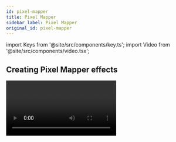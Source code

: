 ```yaml
---
id: pixel-mapper
title: Pixel Mapper
sidebar_label: Pixel Mapper
original_id: pixel-mapper
---
```


import Keys from '@site/src/components/key.ts';
import Video from '@site/src/components/video.tsx';

## Creating Pixel Mapper effects

<Video videoId="UchvGw2vvU8" title="Pixel Mapping" />

The Pixel Mapper works on a group of fixtures, which you have set up
using the
[Fixture Layout function](../controlling-fixtures/fixture-groups.md#fixture-order-and-fixture-layout-in-groups).
This tells the console where the
fixtures are physically located on the stage. The console then maps the
fixtures as pixels and uses them to output a 2D effect.

> At the end of this section there are a number of [step-by-step examples](pixel-mapper-examples.md) of creating effects with the pixel mapper. It's much easier to get to grips with if you can work through some examples.

You create effects with the Pixel Mapper as follows:

1. Select the group of fixtures

2. From the top level menu select <Keys.SoftKey>Shapes and Effects</Keys.SoftKey> then <Keys.SoftKey>Pixel
Mapper</Keys.SoftKey>

3. Select <Keys.SoftKey>Create effect</Keys.SoftKey>. The Pixel Mapper Editor will open with a
blank background. You can overlay your fixture layout on the window, to
help you see where your fixtures are, by clicking on the <Keys.SoftKey>Fixture
Overlay 50/50</Keys.SoftKey> context menu button.

![Effect Editor - Pixel Mapper - New Effect](/docs/images/Effect-Editor-Pixel-Mapper-New-Effect.png)

### Elements

Click on the <Keys.ContextKey>+</Keys.ContextKey> button at the bottom to add an effect, and choose a
graphic element. You can <strong>remove</strong> elements by selecting them and clicking
on the <Keys.ContextKey>Rubbish Bin</Keys.ContextKey> button. The graphic buttons as shown below provide
the following elements to animate:

-   Square

-   Circle

-   Triangle

-   Star

-   Fan

-   Spiral

-   Text

-   Scribble *(you draw an image on the touch screen)*

-   Image/bitmap *(loaded from disk)*

-   [Ai media server content](../synergy/operating-synergy.md#lightmap-pixel-mapping-ai-media-content)

![Effect Editor - Pixel Mapper - Adding an Element](/docs/images/Effect-Editor-Pixel-Mapper-Adding-an-Element.png)

The graphic element will appear in the top part of the window and will
be output to the fixtures. You can change it using the sliders below,
which will vary depending on the shape but may include:

- Opacity
- X, Y position
- Width, height
- Zoom
- Rotation
- Border width
> To change the <strong>colour</strong>, click on the <strong>layer name</strong>

![Effect Editor - Pixel Mapper - Circle on Layer](/docs/images/Effect-Editor-Pixel-Mapper-Circle-on-Layer.png)

### Animations

Then with the graphic element selected on the left hand side, click on
the <Keys.ContextKey>+</Keys.ContextKey> button again and choose an <strong>Animation</strong> (how your graphic element
will move or change) or <strong>Visual Effect</strong> (which change the appearance of the element).
The animated effect will show in the black window
and be output to the fixtures You can add multiple animations which will
combine to give the overall effect.

![Effect Editor - Pixel Mapper - Adding an Animation](/docs/images/Effect-Editor-Pixel-Mapper-Adding-an-Animation.png)

Available animations are:

-   Rotate

-   Slide

-   Zoom

-   Opacity/Fade

-   Random

-   Grid Fit *(elements will accurately align with the pixel grid)*

-   Linear gradient

-   Radial gradient

-   Motion blur *(adds a trail to objects)*

The animation will move or transform the element. It can also "spawn" or
create new copies of the element.

You can edit what the animation does by selecting the name on the left
hand side. Sliders are provided to configure the animation, the sliders
may vary depending on the particular effect but may include:


- Speed *(speed of the movement)*

- Speed Random *(adds a random factor to the speed of each element)*

- Spawn Rate *(sets the rate at which new elements are created)*

- Spawn Random *(adds a random factor to the spawn rate)*

- Spawn For *(sets how many elements will be spawned, after this no more
will appear)*

- Run For / And Then *(for each element, sets how many cycles it runs for,
and what happens to it after that - freeze or kill)*

- Direction / Direction Random *(for movement effects only)*

- Start Angle / End Angle *(for rotation effects only)*

Some points about animations:

-   For <strong>Grid Fit</strong> you need to specify the number of rows and columns in
    the grid.

-   For the <strong>gradient animations</strong> you set the start and end opacity and
    the offset between them; you also set the Spread which can be Pad
    (single gradient), Reflect (repeats the gradient in and out) or
    Repeat (snaps back to start then repeats the gradient fade)

-   If you specify <strong>Spawn For</strong> or <strong>Run For</strong>, the simulation will stop after
    the specified number of cycles. To restart the simulation, click the
    <strong>reset</strong> button on the top right of the Effect Editor window.


    ![Effect Editor - Pixel Mapper - Reset Button](/docs/images/Effect-Editor-Pixel-Mapper-Reset-Button.png)

-   For an effect with a <strong>start point</strong> and <strong>end point</strong>, the number of cycles
    is the number of times it goes between the start and end points. For
    an effect with no end point the number of cycles is based on the
    master clock and animation speed.

### Pixel Mapper Preview Window

If you don't have fixtures connected, you can see how the effect will
look on the fixtures using the Pixel Mapper preview window - open it by
double pressing <Keys.HardKey>View/Open</Keys.HardKey> then press <Keys.SoftKey>Pixel Mapper
Preview</Keys.SoftKey> from the window select buttons. A real life view of each effect currently running is shown in
a button at the bottom of the screen, you can select each of these by
pressing the button.

![Pixel Mapper Preview Window](/docs/images/Pixel-Mapper-Preview-Window.png)

### General Use

If you wish you can overlay further layers on the effect. Once you have
an effect you like, you can save it to a playback.

> When adjusting the parameter sliders, as well as using click/drag on the screen you can also use the wheels or type in a numerical value. To assign a slider to the wheels or for numerical input, click the value box to the right of the control. Double click the value to reset it to its default, or use the +/- softkey to change the sign of the value.

-   You can <strong>reorder</strong> the Pixel Mapper layers by selecting the layer to
    move and clicking on the up/down arrow buttons.

-   You can <strong>copy</strong> or move layers, elements and animations by pressing
    Copy or Move, then select an element, then select a destination to
    copy or move it to.

### Effect Master Parameters

Each effect you create also has master parameters which affect how
it will combine with other effects. Click on the effect name top
left to set these parameters:

![Effect Editor - Pixel Mapper - Effect Master Parameters](/docs/images/Effect-Editor-Pixel-Mapper-Effect-Master-Parameters.png)

-   The <strong>Block Effect</strong> switch allows you to create a pixel map effect
    which will block out any pixel maps running on the selected fixtures
    (according to the [priority setting](../cues/playback-options.md#priority)).
    This lets you create a cue
    which will temporarily stop a pixel map effect (similar to Block
    Shapes).

-   <strong>Colour</strong> sets the background colour of the effect (Will have no effect
    if <strong>Back Opacity</strong> is 0)

-   <strong>Back Opacity</strong> sets whether other effects will show through in the
    background of this effect. By default this is 0, so other effects
    will show through.

-   <strong>Opacity</strong> sets how much other effects show through the foreground of
    this effect.

-   <strong>X/Y/Zoom/Rotation</strong> let you modify the position and size of the effect

-   <strong>Master Speed</strong> sets the overall speed of the effect, this controls
    animation speeds and cycle counts

-   <strong>Pre-Spool</strong> makes the effect start mid-flow as if it has already been
    running for a time. This lets you start slow-building effects in
    their full glory.

-   <strong>Run For</strong> / <strong>And Then</strong> sets how many cycles the effect will run for, and
    what will happen at the end (<strong>Freeze</strong>, <strong>Kill</strong> or <strong>Stop Spawning</strong>). <strong>Run For</strong>
    defaults to <strong>"Forever"</strong>.

## Pixel Mapper Layer Masters

You can assign each of the four layers to a master. The master allows
you to adjust the layer controls in real time. When the master is
assigned to a fader handle using <Keys.HardKey>Record</Keys.HardKey>, <Keys.SoftKey>Create Master</Keys.SoftKey>, <Keys.SoftKey>Pixel Mapper</Keys.SoftKey>,
selecting <Keys.SoftKey>Layer 1</Keys.SoftKey> through <Keys.SoftKey>Layer 4</Keys.SoftKey> and finally pressing a handle select key,
the fader will control opacity of the layer.

This means you can create cues and palettes which can manipulate the
layer settings of effects which are running in other cues.

To enable the layer master, turn on the <strong>Use Master</strong> switch in the effect
editor window.

> Layer masters may require an updated personality file

<Video videoId="rCIIH2-DCNM" title="Advanced Pixel Mapping" />

## Stopping pixel map effects with Mask FX

Using the Mask FX function you can create a playback which will stop the pixel map
effect on all fixtures or on a group of fixtures.

To create a Mask Effect:

1.	Press <Keys.SoftKey>Mask FX</Keys.SoftKey> on the Shapes and Effects menu.

2.	If no fixtures are selected the mask will apply to all fixtures. If some fixtures are selected the mask will only apply to those fixtures.

3.	Press <Keys.SoftKey>Create Mask Pixel Map</Keys.SoftKey>. (The <Keys.SoftKey>Create Mask FX</Keys.SoftKey> button will mask both shapes and pixel map effects.)

4.	You should see the mask taking effect on the output - if you store it in a playback, the playback
	will stop all pixel map effects while it is active (on the fixtures it was programmed for).
	
- The <Keys.SoftKey>Clear mask from programmer</Keys.SoftKey> button will remove any mask shapes or mask effects from the programmer for all fixtures.

- This function replaces the <strong>Block Effect</strong> function of previous versions. Shows containing Block Effect from previous versions
  will load and work as expected, but they will be renamed "Mask".

- The personality library may need updating for this to work. 

